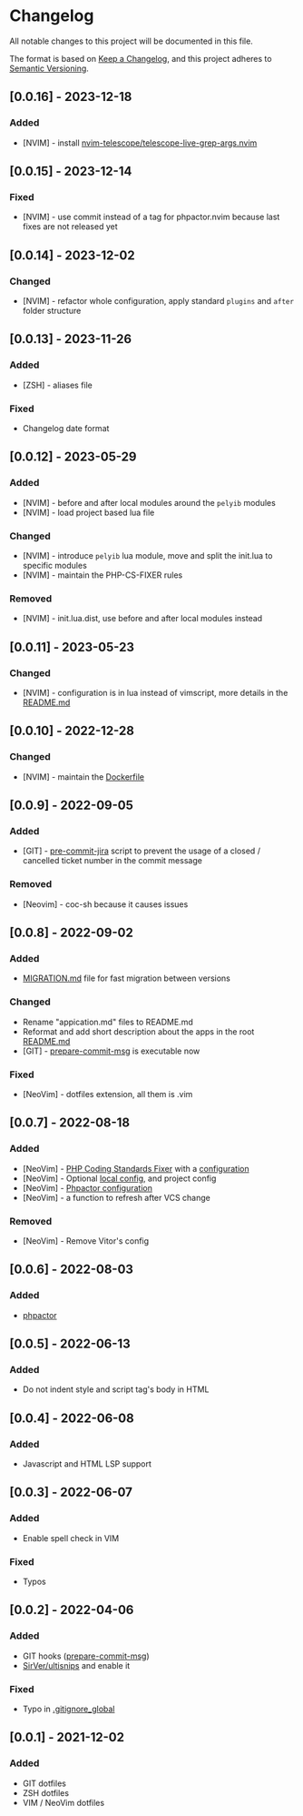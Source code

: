 # Changelog
All notable changes to this project will be documented in this file.

The format is based on [Keep a Changelog](https://keepachangelog.com/en/1.0.0/),
and this project adheres to [Semantic Versioning](https://semver.org/spec/v2.0.0.html).

## [0.0.16] - 2023-12-18

### Added
- [NVIM] - install [nvim-telescope/telescope-live-grep-args.nvim](https://github.com/nvim-telescope/telescope-live-grep-args.nvim)

## [0.0.15] - 2023-12-14

### Fixed
- [NVIM] - use commit instead of a tag for phpactor.nvim because last fixes are not released yet

## [0.0.14] - 2023-12-02

### Changed
- [NVIM] - refactor whole configuration, apply standard `plugins` and `after` folder structure

## [0.0.13] - 2023-11-26

### Added
- [ZSH] - aliases file

### Fixed
- Changelog date format

## [0.0.12] - 2023-05-29

### Added
- [NVIM] - before and after local modules around the `pelyib` modules
- [NVIM] - load project based lua file

### Changed
- [NVIM] - introduce `pelyib` lua module, move and split the init.lua to specific modules
- [NVIM] - maintain the PHP-CS-FIXER rules

### Removed
- [NVIM] - init.lua.dist, use before and after local modules instead 

## [0.0.11] - 2023-05-23

### Changed
- [NVIM] - configuration is in lua instead of vimscript, more details in the [README.md](/vim/README.md)

## [0.0.10] - 2022-12-28

### Changed
- [NVIM] - maintain the [Dockerfile](vim/Dockerfile)

## [0.0.9] - 2022-09-05

### Added
- [GIT] - [pre-commit-jira](git/hooks/pre-commit-jira) script to prevent the usage of a closed / cancelled ticket number in the commit message

### Removed
- [Neovim] - coc-sh because it causes issues

## [0.0.8] - 2022-09-02

### Added
- [MIGRATION.md](MIGRATION.md) file for fast migration between versions

### Changed
- Rename "appication.md" files to README.md
- Reformat and add short description about the apps in the root [README.md](/README.md)
- [GIT] - [prepare-commit-msg](git/hooks/prepare-commit-msg) is executable now

### Fixed
- [NeoVim] - dotfiles extension, all them is .vim

## [0.0.7] - 2022-08-18

### Added
- [NeoVim] - [PHP Coding Standards Fixer](https://github.com/FriendsOfPHP/PHP-CS-Fixer) with a [configuration](/vim/vendor/php-cs/.php-cs)
- [NeoVim] - Optional [local config](/vim/dotfiles/.local.nvim.dist), and project config
- [NeoVim] - [Phpactor configuration](/vim/vendor/phpactor/)
- [NeoVim] - a function to refresh after VCS change

### Removed
- [NeoVim] - Remove Vitor's config

## [0.0.6] - 2022-08-03

### Added
- [phpactor](https://github.com/phpactor/phpactor)

## [0.0.5] - 2022-06-13

### Added
- Do not indent style and script tag's body in HTML

## [0.0.4] - 2022-06-08

### Added
- Javascript and HTML LSP support

## [0.0.3] - 2022-06-07

### Added
- Enable spell check in VIM

### Fixed
- Typos

## [0.0.2] - 2022-04-06

### Added
- GIT hooks ([prepare-commit-msg](git/hooks/prepare-commit-msg))
- [SirVer/ultisnips](https://github.com/SirVer/ultisnips) and enable it

### Fixed
- Typo in [.gitignore_global](git/.gitignore_global)

## [0.0.1] - 2021-12-02

### Added
- GIT dotfiles
- ZSH dotfiles
- VIM / NeoVim dotfiles
